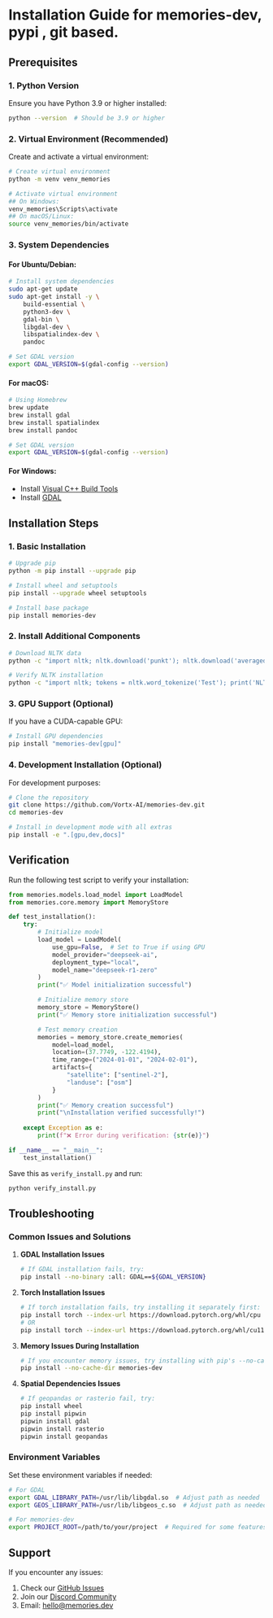 # Installation Guide for memories-dev, pypi , git based.

## Prerequisites

### 1. Python Version
Ensure you have Python 3.9 or higher installed:
```bash
python --version  # Should be 3.9 or higher
```

### 2. Virtual Environment (Recommended)
Create and activate a virtual environment:

```bash
# Create virtual environment
python -m venv venv_memories

# Activate virtual environment
## On Windows:
venv_memories\Scripts\activate
## On macOS/Linux:
source venv_memories/bin/activate
```

### 3. System Dependencies

#### For Ubuntu/Debian:
```bash
# Install system dependencies
sudo apt-get update
sudo apt-get install -y \
    build-essential \
    python3-dev \
    gdal-bin \
    libgdal-dev \
    libspatialindex-dev \
    pandoc

# Set GDAL version
export GDAL_VERSION=$(gdal-config --version)
```

#### For macOS:
```bash
# Using Homebrew
brew update
brew install gdal
brew install spatialindex
brew install pandoc

# Set GDAL version
export GDAL_VERSION=$(gdal-config --version)
```

#### For Windows:
- Install [Visual C++ Build Tools](https://visualstudio.microsoft.com/visual-cpp-build-tools/)
- Install [GDAL](https://www.gisinternals.com/release.php)

## Installation Steps

### 1. Basic Installation

```bash
# Upgrade pip
python -m pip install --upgrade pip

# Install wheel and setuptools
pip install --upgrade wheel setuptools

# Install base package
pip install memories-dev
```

### 2. Install Additional Components

```bash
# Download NLTK data
python -c "import nltk; nltk.download('punkt'); nltk.download('averaged_perceptron_tagger'); nltk.download('maxent_ne_chunker'); nltk.download('words')"

# Verify NLTK installation
python -c "import nltk; tokens = nltk.word_tokenize('Test'); print('NLTK installation successful!')"
```

### 3. GPU Support (Optional)
If you have a CUDA-capable GPU:

```bash
# Install GPU dependencies
pip install "memories-dev[gpu]"
```

### 4. Development Installation (Optional)
For development purposes:

```bash
# Clone the repository
git clone https://github.com/Vortx-AI/memories-dev.git
cd memories-dev

# Install in development mode with all extras
pip install -e ".[gpu,dev,docs]"
```

## Verification

Run the following test script to verify your installation:

```python
from memories.models.load_model import LoadModel
from memories.core.memory import MemoryStore

def test_installation():
    try:
        # Initialize model
        load_model = LoadModel(
            use_gpu=False,  # Set to True if using GPU
            model_provider="deepseek-ai",
            deployment_type="local",
            model_name="deepseek-r1-zero"
        )
        print("✅ Model initialization successful")

        # Initialize memory store
        memory_store = MemoryStore()
        print("✅ Memory store initialization successful")

        # Test memory creation
        memories = memory_store.create_memories(
            model=load_model,
            location=(37.7749, -122.4194),
            time_range=("2024-01-01", "2024-02-01"),
            artifacts={
                "satellite": ["sentinel-2"],
                "landuse": ["osm"]
            }
        )
        print("✅ Memory creation successful")
        print("\nInstallation verified successfully!")
        
    except Exception as e:
        print(f"❌ Error during verification: {str(e)}")

if __name__ == "__main__":
    test_installation()
```

Save this as `verify_install.py` and run:
```bash
python verify_install.py
```

## Troubleshooting

### Common Issues and Solutions

1. **GDAL Installation Issues**
   ```bash
   # If GDAL installation fails, try:
   pip install --no-binary :all: GDAL==${GDAL_VERSION}
   ```

2. **Torch Installation Issues**
   ```bash
   # If torch installation fails, try installing it separately first:
   pip install torch --index-url https://download.pytorch.org/whl/cpu  # For CPU
   # OR
   pip install torch --index-url https://download.pytorch.org/whl/cu118  # For CUDA 11.8
   ```

3. **Memory Issues During Installation**
   ```bash
   # If you encounter memory issues, try installing with pip's --no-cache option:
   pip install --no-cache-dir memories-dev
   ```

4. **Spatial Dependencies Issues**
   ```bash
   # If geopandas or rasterio fail, try:
   pip install wheel
   pip install pipwin
   pipwin install gdal
   pipwin install rasterio
   pipwin install geopandas
   ```

### Environment Variables

Set these environment variables if needed:
```bash
# For GDAL
export GDAL_LIBRARY_PATH=/usr/lib/libgdal.so  # Adjust path as needed
export GEOS_LIBRARY_PATH=/usr/lib/libgeos_c.so  # Adjust path as needed

# For memories-dev
export PROJECT_ROOT=/path/to/your/project  # Required for some features
```

## Support

If you encounter any issues:
1. Check our [GitHub Issues](https://github.com/Vortx-AI/memories-dev/issues)
2. Join our [Discord Community](https://discord.gg/7qAFEekp)
3. Email: hello@memories.dev 

